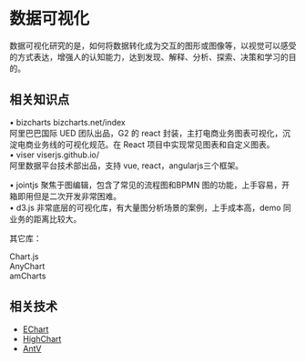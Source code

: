 # 数据可视化

数据可视化研究的是，如何将数据转化成为交互的图形或图像等，以视觉可以感受的方式表达，增强人的认知能力，达到发现、解释、分析、探索、决策和学习的目的。

## 相关知识点

• bizcharts bizcharts.net/index  
阿里巴巴国际 UED 团队出品，G2 的 react 封装，主打电商业务图表可视化，沉淀电商业务线的可视化规范。在 React 项目中实现常见图表和自定义图表。  
• viser viserjs.github.io/  
阿里数据平台技术部出品，支持 vue, react，angularjs三个框架。  

• jointjs 聚焦于图编辑，包含了常见的流程图和BPMN 图的功能，上手容易，开箱即用但是二次开发非常困难。  
• d3.js 非常底层的可视化库，有大量图分析场景的案例，上手成本高，demo 同业务的距离比较大。  

其它库：

Chart.js  
AnyChart  
amCharts  

## 相关技术
- [EChart](https://echarts.apache.org/zh/index.html)
- [HighChart](https://www.highcharts.com.cn/)
- [AntV](https://antv.vision/zh)